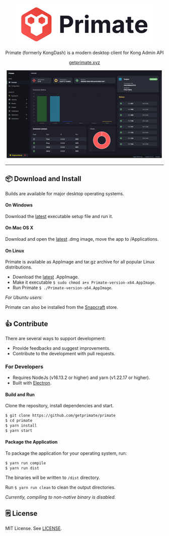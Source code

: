 <div align="center">
    <img src="logo-banner.png" alt="Primate Logo" height="128" />
    <p>Primate (formerly KongDash) is a modern desktop client for Kong Admin API</p>
    <p><a href="https://www.getprimate.xyz">getprimate.xyz</a></p>
    <p><img src="screenshot.png" alt="Primate Screenshot" /></p>
</div>

---

## :package: Download and Install 

Builds are available for major desktop operating systems.

#### On Windows
Download the [latest](https://github.com/getprimate/primate/releases/latest) executable setup file and run it.

#### On Mac OS X
Download and open the [latest](https://github.com/getprimate/primate/releases/latest) .dmg image, move the app to /Applications.

#### On Linux
Primate is available as AppImage and tar.gz archive for all popular Linux distributions. 

- Download the [latest](https://github.com/getprimate/primate/releases/latest) .AppImage.
- Make it executable `$ sudo chmod a+x Primate-version-x64.AppImage`.
- Run Primate `$ ./Primate-version-x64.AppImage`.

_For Ubuntu users:_

Primate can also be installed from the [Snapcraft](https://snapcraft.io/primate) store.

## :thumbsup: Contribute
There are several ways to support development:

- Provide feedbacks and suggest improvements.
- Contribute to the development with pull requests.


### For Developers
- Requires NodeJs (v16.13.2 or higher) and yarn (v1.22.17 or higher).
- Built with [Electron](https://www.electronjs.org/).

#### Build and Run

Clone the repository, install dependencies and start.
```shell
$ git clone https://github.com/getprimate/primate
$ cd primate
$ yarn install
$ yarn start
```

#### Package the Application

To package the application for your operating system, run: 

```shell
$ yarn run compile
$ yarn run dist
```

The binaries will be written to `/dist` directory.

Run `$ yarn run clean` to clean the output directories.

_Currently, compiling to non-native binary is disabled._

## :spiral_notepad: License
MIT License. See [LICENSE](LICENSE).
